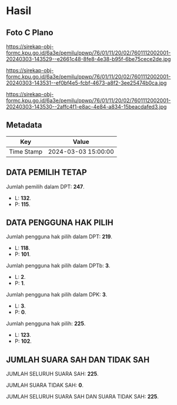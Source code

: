 # Hasil

## Foto C Plano

https://sirekap-obj-formc.kpu.go.id/6a3e/pemilu/ppwp/76/01/11/20/02/7601112002001-20240303-143529--e2661c48-8fe8-4e38-b95f-6be75cece2de.jpg

https://sirekap-obj-formc.kpu.go.id/6a3e/pemilu/ppwp/76/01/11/20/02/7601112002001-20240303-143531--ef0bf4e5-fcbf-4673-a8f2-3ee25474b0ca.jpg

https://sirekap-obj-formc.kpu.go.id/6a3e/pemilu/ppwp/76/01/11/20/02/7601112002001-20240303-143530--2affc4f1-e8ac-4e84-a834-15beacdafed3.jpg


## Metadata

| Key        | Value               |
| ---------- | ------------------- |
| Time Stamp | 2024-03-03 15:00:00 |


## DATA PEMILIH TETAP

Jumlah pemilih dalam DPT: **247**.
 * L: **132**.
 * P: **115**.

## DATA PENGGUNA HAK PILIH

Jumlah pengguna hak pilih dalam DPT: **219**.
 * L: **118**.
 * P: **101**.

Jumlah pengguna hak pilih dalam DPTb: **3**.
 * L: **2**.
 * P: **1**.

Jumlah pengguna hak pilih dalam DPK: **3**.
 * L: **3**.
 * P: **0**.

Jumlah pengguna hak pilih: **225**.
 * L: **123**.
 * P: **102**.

## JUMLAH SUARA SAH DAN TIDAK SAH

JUMLAH SELURUH SUARA SAH: **225**.

JUMLAH SUARA TIDAK SAH: **0**.

JUMLAH SELURUH SUARA SAH DAN SUARA TIDAK SAH: **225**.



